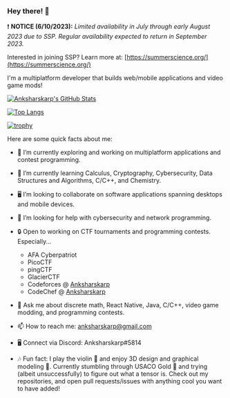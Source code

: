 ### Hey there! 👋

❗ **NOTICE (6/10/2023):** *Limited availability in July through early August 2023 due to SSP. Regular availability expected to return in September 2023.*

Interested in joining SSP?
Learn more at: [https://summerscience.org/](https://summerscience.org/)

I'm a multiplatform developer that builds web/mobile applications and video game mods!

[![Anksharskarp's GitHub Stats](https://github-readme-stats.vercel.app/api?username=Anksharskarp&count_private=true&show_icons=true&theme=prussian)](https://github.com/anuraghazra/github-readme-stats)

[![Top Langs](https://github-readme-stats.vercel.app/api/top-langs/?username=Anksharskarp&count_private=true&theme=prussian)](https://github.com/anuraghazra/github-readme-stats)

[![trophy](https://github-profile-trophy.vercel.app/?username=ryo-ma&theme=nord)](https://github.com/ryo-ma/github-profile-trophy)


Here are some quick facts about me:

- 🔭 I’m currently exploring and working on multiplatform applications and contest programming.
- 🌱 I’m currently learning Calculus, Cryptography, Cybersecurity, Data Structures and Algorithms, C/C++, and Chemistry.
- 🖥 I’m looking to collaborate on software applications spanning desktops and mobile devices.
- 🤔 I’m looking for help with cybersecurity and network programming.
- 🔒 Open to working on CTF tournaments and programming contests. Especially...
    - AFA Cyberpatriot
    - PicoCTF
    - pingCTF
    - GlacierCTF
    - Codeforces @ [Anksharskarp](https://codeforces.com/profile/Anksharskarp)
    - CodeChef @ [Anksharskarp](https://www.codechef.com/users/anksharskarp)

- 💬 Ask me about discrete math, React Native, Java, C/C++, video game modding, and programming contests.
- 📫 How to reach me: [anksharskarp@gmail.com](anksharskarp@gmail.com)
- 🖥️ Connect via Discord: Anksharskarp#5814
- 🎶 Fun fact: I play the violin 🎻 and enjoy 3D design and graphical modeling 🔧. Currently stumbling through USACO Gold 🏅 and trying (albeit  unsuccessfully) to figure out what a tensor is.
Check out my repositories, and open pull requests/issues with anything cool you want to have added!
